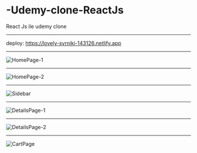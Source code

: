# -Udemy-clone-ReactJs
React Js ile udemy clone 
 
 ************************
 
  deploy:    https://lovely-syrniki-143126.netlify.app
 
 *********************
 
![HomePage-1](https://github.com/onderyekebag/-Udemy-clone-ReactJs/assets/114080235/57bb5469-7d71-4f90-a6e3-5935d65e67ba)

*****************************************************************************************

![HomePage-2](https://github.com/onderyekebag/-Udemy-clone-ReactJs/assets/114080235/726133e1-1387-4a19-80cc-32d9b5888758)

*****************************************************************************************

![Sidebar](https://github.com/onderyekebag/-Udemy-clone-ReactJs/assets/114080235/6e8c280c-01a3-44b1-a4d8-aa30c18debc3)

*****************************************************************************************

![DetailsPage-1](https://github.com/onderyekebag/-Udemy-clone-ReactJs/assets/114080235/9e856b15-2191-41c1-aaab-f8bf56174bde)

*****************************************************************************************

![DetailsPage-2](https://github.com/onderyekebag/-Udemy-clone-ReactJs/assets/114080235/cf19f092-9930-4885-9ec7-ed8ee2329fc7)

*****************************************************************************************

![CartPage](https://github.com/onderyekebag/-Udemy-clone-ReactJs/assets/114080235/f3534d7f-82b7-4b33-8b78-3d22b0cc890c)

